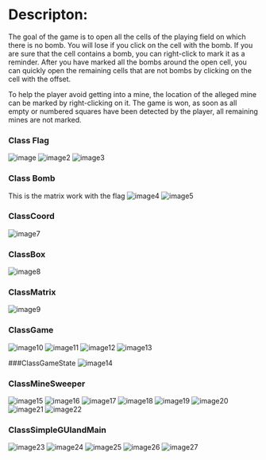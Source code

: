 # Descripton:
The goal of the game is to open all the cells of the playing field on which there is no bomb. You will lose if you click on the cell with the bomb. If you are sure that the cell contains a bomb, you can right-click to mark it as a reminder. After you have marked all the bombs around the open cell, you can quickly open the remaining cells that are not bombs by clicking on the cell with the offset.

To help the player avoid getting into a mine, the location of the alleged mine can be marked by right-clicking on it. The game is won, as soon as all empty or numbered squares have been detected by the player, all remaining mines are not marked.

### Class Flag
![image](./classflag/img.jpg)
![image2](./classflag/img2.jpg)
![image3](./classflag/img3.jpg)

### Class Bomb
This is the matrix work with the flag
![image4](./classBomb/img4.jpeg)
![image5](./classBomb/img5.jpeg)

### ClassCoord 
![image7](./classCoord/img7.jpeg)

### ClassBox
![image8](./classBox/img8.jpeg)

### ClassMatrix
![image9](./classMatrix/img9.jpeg)

### ClassGame
![image10](./classGame/img10.jpeg)
![image11](./classGame/img11.jpeg)
![image12](./classGame/img12.jpeg)
![image13](./classGame/img13.jpeg)

###ClassGameState
![image14](./classGameState/img14.jpeg)

### ClassMineSweeper
![image15](./classMineSweeper/img15.jpeg)
![image16](./classMineSweeper/img16.jpeg)
![image17](./classMineSweeper/img17.jpeg)
![image18](./classMineSweeper/img18.jpeg)
![image19](./classMineSweeper/img19.jpeg)
![image20](./classMineSweeper/img20.jpeg)
![image21](./classMineSweeper/img21.jpeg)
![image22](./classMineSweeper/img22.jpeg)

### ClassSimpleGUIandMain
![image23](./classSimpleGUIandMain/img23.jpeg)
![image24](./classSimpleGUIandMain/img24.jpeg)
![image25](./classSimpleGUIandMain/img25.jpeg)
![image26](./classSimpleGUIandMain/img26.jpeg)
![image27](./classSimpleGUIandMain/img27.jpeg)
